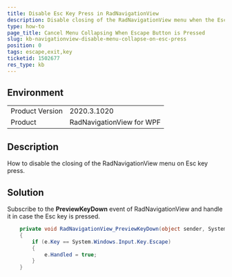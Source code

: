 ```yaml
---
title: Disable Esc Key Press in RadNavigationView
description: Disable closing of the RadNavigationView menu when the Esc key is pressed. 
type: how-to
page_title: Cancel Menu Collapsing When Escape Button is Pressed
slug: kb-navigationview-disable-menu-collapse-on-esc-press
position: 0
tags: escape,exit,key
ticketid: 1502677
res_type: kb
---
```


## Environment
<table>
	<tbody>
		<tr>
			<td>Product Version</td>
			<td>2020.3.1020</td>
		</tr>
		<tr>
			<td>Product</td>
			<td>RadNavigationView for WPF</td>
		</tr>
	</tbody>
</table>

## Description

How to disable the closing of the RadNavigationView menu on Esc key press.

## Solution

Subscribe to the __PreviewKeyDown__ event of RadNavigationView and handle it in case the Esc key is pressed.


```C#
	private void RadNavigationView_PreviewKeyDown(object sender, System.Windows.Input.KeyEventArgs e)
	{
		if (e.Key == System.Windows.Input.Key.Escape)
		{
			e.Handled = true;
		}
	}
```